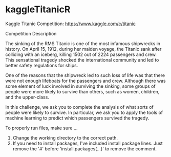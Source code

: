 # kaggleTitanicR
Kaggle Titanic Competition: https://www.kaggle.com/c/titanic

Competition Description

The sinking of the RMS Titanic is one of the most infamous shipwrecks in history.  On April 15, 1912, during her maiden voyage, the Titanic sank after colliding with an iceberg, killing 1502 out of 2224 passengers and crew. This sensational tragedy shocked the international community and led to better safety regulations for ships.

One of the reasons that the shipwreck led to such loss of life was that there were not enough lifeboats for the passengers and crew. Although there was some element of luck involved in surviving the sinking, some groups of people were more likely to survive than others, such as women, children, and the upper-class.

In this challenge, we ask you to complete the analysis of what sorts of people were likely to survive. In particular, we ask you to apply the tools of machine learning to predict which passengers survived the tragedy.

To properly run files, make sure ...
1) Change the working directory to the correct path.
2) If you need to install packages, I've included install package lines. Just remove the '#' before 'install.packages(...)' to remove the comment.

